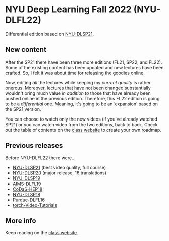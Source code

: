 # NYU Deep Learning Fall 2022 (NYU-DLFL22)

Differential edition based on [NYU-DLSP21](https://github.com/Atcold/NYU-DLSP21/blob/master/README.md).


## New content

After the SP21 there have been three more editions (FL21, SP22, and FL22).
Some of the existing content has been updated and new lectures have been crafted.
So, I felt it was about time for releasing the goodies online.

Now, editing *all* the lectures while keeping my *current quality* is rather onerous.
Moreover, lectures that have not been changed substantially wouldn't bring much value *in addition to* those that have already been pushed online in the previous edition.
Therefore, this FL22 edition is going to be a *differential* one.
Meaning, it's going to be an ‘expansion’ based on the SP21 version.

You can choose to watch only the new videos (if you've already watched SP21) or you can watch video from the two editions, back to back.
Check out the table of contents on the [class website](https://atcold.github.io/NYU-DLFL22/) to create your own roadmap.


## Previous releases

Before NYU-DLFL22 there were…

- [NYU-DLSP21](https://github.com/Atcold/NYU-DLSP21/) (best video quality, full course)
- [NYU-DLSP20](https://github.com/Atcold/pytorch-Deep-Learning) (major release, 16 translations)
- [NYU-DLSP19](https://github.com/Atcold/pytorch-Deep-Learning/releases/tag/dlsp19)
- [AIMS-DLFL19](https://github.com/Atcold/pytorch-Deep-Learning/releases/tag/aims-fl18)
- [CoDaS-HEP18](https://github.com/Atcold/pytorch-Deep-Learning/releases/tag/v1.0.0)
- [NYU-DLSP18](https://docs.google.com/document/d/1_p1Mw-NtMGN_vpas_pchLsQC2u0NM5mTnRapBrQ2ivk/)
- [Purdue-DLFL16](https://docs.google.com/document/d/1ugJRMqQ_cCUQC1B8mSE0iro7sKrDT8-BnppTZv0rA08/)
- [torch-Video-Tutorials](https://github.com/Atcold/torch-Video-Tutorials)

## More info

Keep reading on the [class website](https://atcold.github.io/NYU-DLFL22/).

